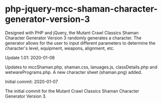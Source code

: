 # php-jquery-mcc-shaman-character-generator-version-3
Designed with PHP and jQuery, the Mutant Crawl Classics Shaman Character Generator Version 3 randomly generates a character. The generator allows for the user to input different parameters to determine the character's level, equipment, weapons, alignment, etc.



Update 1.01: 2020-01-08

Updates to mccShaman.php, shaman.css, lanuages.js, classDetails.php and wetwarePrograms.php.  A new character sheet (shaman.png) added.


Initial commit: 2020-01-07

The initial commit for the Mutant Crawl Classics Shaman Character Generator Version 3.

